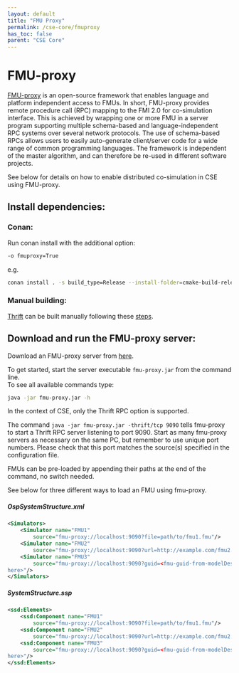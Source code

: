 ```yaml
---
layout: default
title: "FMU Proxy"
permalink: /cse-core/fmuproxy
has_toc: false
parent: "CSE Core"
---
```


# FMU-proxy
[FMU-proxy](https://github.com/NTNU-IHB/FMU-proxy) is an open-source framework 
that enables language and platform independent access to FMUs. 
In short, FMU-proxy provides remote procedure call (RPC) mapping to the FMI 2.0 
for co-simulation interface. This is achieved by wrapping one or more FMU in a 
server program supporting multiple schema-based and language-independent RPC systems
 over several network protocols. The use of schema-based RPCs allows users to easily 
 auto-generate client/server code for a wide range of common programming languages. 
 The framework is independent of the master algorithm, and can therefore be re-used
 in different software projects. 
 
 See below for details on how to enable distributed co-simulation in CSE using FMU-proxy. 

##  Install dependencies:
### Conan:
Run conan install with the additional option:
```bash
-o fmuproxy=True
```
e.g.
```bash
conan install . -s build_type=Release --install-folder=cmake-build-release --build=missing -o fmuproxy=True
```

### Manual building:
[Thrift](https://thrift.apache.org) can be built manually following these [steps](https://thrift.apache.org/lib/cpp).


## Download and run the FMU-proxy server:

Download an FMU-proxy server from [here](https://github.com/NTNU-IHB/FMU-proxy/releases/tag/v0.6.1).

To get started, start the server executable `fmu-proxy.jar` from the command line. <br>
To see all available commands type:
 
 ```bash
java -jar fmu-proxy.jar -h
 ```

In the context of CSE, only the Thrift RPC option is supported.
 
 
The command `java -jar fmu-proxy.jar -thrift/tcp 9090`
tells fmu-proxy to start a Thrift RPC server listening to port 9090.
Start as many fmu-proxy servers as necessary on the same PC, but remember to use unique port numbers. 
Please check that this port matches the source(s) specified in the configuration file.

FMUs can be pre-loaded by appending their paths at the end of the command, no switch needed.

See below for three different ways to load an FMU using fmu-proxy.

##### OspSystemStructure.xml

```xml
<Simulators>
    <Simulator name="FMU1"
        source="fmu-proxy://localhost:9090?file=path/to/fmu1.fmu"/>
    <Simulator name="FMU2"
        source="fmu-proxy://localhost:9090?url=http://example.com/fmu2.fmu"/>
    <Simulator name="FMU3"
        source="fmu-proxy://localhost:9090?guid=<fmu-guid-from-modelDescription-goes-
here>"/>
</Simulators>
```

##### SystemStructure.ssp

```xml
<ssd:Elements>
    <ssd:Component name="FMU1"
        source="fmu-proxy://localhost:9090?file=path/to/fmu1.fmu"/>
    <ssd:Component name="FMU2"
        source="fmu-proxy://localhost:9090?url=http://example.com/fmu2.fmu"/>
    <ssd:Component name="FMU3"
        source="fmu-proxy://localhost:9090?guid=<fmu-guid-from-modelDescription-goes-
here>"/>
</ssd:Elements>
```
